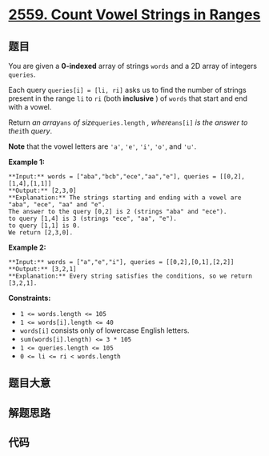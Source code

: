 # [2559. Count Vowel Strings in Ranges](https://leetcode.com/problems/count-vowel-strings-in-ranges)

## 题目

You are given a **0-indexed** array of strings `words` and a 2D array of
integers `queries`.

Each query `queries[i] = [li, ri]` asks us to find the number of strings
present in the range `li` to `ri` (both **inclusive** ) of `words` that start
and end with a vowel.

Return _an array_`ans` _of size_`queries.length` _, where_`ans[i]` _is the
answer to the_`i`th _query_.

**Note** that the vowel letters are `'a'`, `'e'`, `'i'`, `'o'`, and `'u'`.



**Example 1:**

    
    
    **Input:** words = ["aba","bcb","ece","aa","e"], queries = [[0,2],[1,4],[1,1]]
    **Output:** [2,3,0]
    **Explanation:** The strings starting and ending with a vowel are "aba", "ece", "aa" and "e".
    The answer to the query [0,2] is 2 (strings "aba" and "ece").
    to query [1,4] is 3 (strings "ece", "aa", "e").
    to query [1,1] is 0.
    We return [2,3,0].
    

**Example 2:**

    
    
    **Input:** words = ["a","e","i"], queries = [[0,2],[0,1],[2,2]]
    **Output:** [3,2,1]
    **Explanation:** Every string satisfies the conditions, so we return [3,2,1].



**Constraints:**

  * `1 <= words.length <= 105`
  * `1 <= words[i].length <= 40`
  * `words[i]` consists only of lowercase English letters.
  * `sum(words[i].length) <= 3 * 105`
  * `1 <= queries.length <= 105`
  * `0 <= li <= ri < words.length`


## 题目大意

## 解题思路

## 代码

```javascript

```
